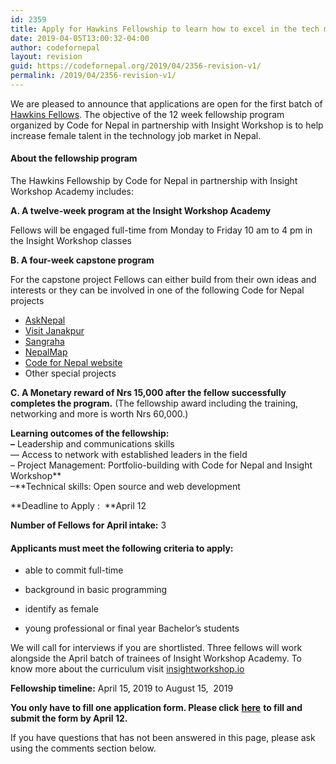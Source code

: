 ```yaml
---
id: 2359
title: Apply for Hawkins Fellowship to learn how to excel in the tech market in Nepal
date: 2019-04-05T13:00:32-04:00
author: codefornepal
layout: revision
guid: https://codefornepal.org/2019/04/2356-revision-v1/
permalink: /2019/04/2356-revision-v1/
---
```

<p class="has-drop-cap">
  We are pleased to announce that applications are open for the first batch of <a href="https://codefornepal.org/2019/03/hawkins-fellowship/">Hawkins Fellows</a>. The objective of the 12 week fellowship program organized by Code for Nepal in partnership with Insight Workshop is to help increase female talent in the technology job market in Nepal.
</p>

#### **About the fellowship program**

The Hawkins Fellowship by Code for Nepal in partnership with Insight Workshop Academy includes:

**A. A twelve-week program at the Insight Workshop Academy**

Fellows will be engaged full-time from Monday to Friday 10 am to 4 pm in the Insight Workshop <g class="gr_ gr\_3 gr-alert gr\_spell gr\_inline\_cards gr\_run\_anim ContextualSpelling ins-del multiReplace" id="3" data-gr-id="3">classes</g>

**<g class="gr_ gr\_3 gr-alert gr\_spell gr\_inline\_cards gr\_disable\_anim_appear ContextualSpelling ins-del multiReplace" id="3" data-gr-id="3">B. A</g> four-week capstone program** 

For the capstone project Fellows can either build from their own ideas and interests or they can be involved in one of the following Code for Nepal projects

  * [AskNepal](http://www.asknepal.info)
  * [Visit Janakpur](http://www.visitjanakpur.com)
  * [Sangraha](http://www.sangraha.org)
  * [NepalMap](http://www.nepalmap.org)
  * [Code for Nepal website](https://codefornepal.org)
  * Other special projects

**C. A Monetary reward of Nrs 15,000 after the fellow successfully completes the program.** (The fellowship award including the training, networking and more is worth Nrs 60,000.)  


**Learning outcomes of the fellowship:  
&#8211;** Leadership and communications skills  
&#8212; Access to network with established leaders in the field  
&#8211; Project Management: Portfolio-building with Code for Nepal and Insight Workshop**  
&#8211;**Technical skills: Open source and web development 

**Deadline to Apply : &nbsp;**April 12 

**Number of Fellows for April intake:** 3  


#### **Applicants must meet the following criteria to apply:**

  * able to commit full-time

  * background in basic programming

  * identify as female

  * young professional or final year Bachelor&#8217;s students

We will call for interviews if you are shortlisted. Three fellows will work alongside the April batch of trainees of Insight Workshop Academy. To know more about the curriculum visit [insightworkshop.io](https://insightworkshop.io/)  


**Fellowship timeline:** April 15, 2019 to August 15, &nbsp;2019  


**You only have to fill one application form. Please click** [**here**](https://docs.google.com/forms/d/1oj_6XQGliqpspHfV0p5YCiwF-3YL2ey6R1ivVMh9P3U/edit) **to fill and submit the form by April 12.**

If you have questions that has not been answered in this page, please ask using the comments section below.